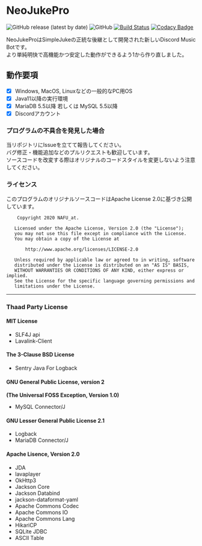 # NeoJukePro

![GitHub release (latest by date)](https://img.shields.io/github/v/release/nafu-at/NeoJukePro) ![GitHub](https://img.shields.io/github/license/nafu-at/NeoJukePro) [![Build Status](https://travis-ci.com/nafu-at/NeoJukePro.svg?branch=master)](https://travis-ci.com/nafu-at/NeoJukePro) [![Codacy Badge](https://api.codacy.com/project/badge/Grade/00638818665c46d288972ccf8f90b77c)](https://app.codacy.com/manual/NAFU_at/NeoJukePro?utm_source=github.com&utm_medium=referral&utm_content=nafu-at/NeoJukePro&utm_campaign=Badge_Grade_Dashboard)

NeoJukeProはSimpleJukeの正統な後継として開発された新しいDiscord Music Botです。  
より単純明快で高機能かつ安定した動作ができるよう1から作り直しました。  

## 動作要項
- [x] Windows, MacOS, Linuxなどの一般的なPC用OS
- [x] Java11以降の実行環境
- [x] MariaDB 5.5以降 若しくは MySQL 5.5以降
- [x] Discordアカウント

### プログラムの不具合を発見した場合
当リポジトリにIssueを立てて報告してください。  
バグ修正・機能追加などのプルリクエストも歓迎しています。  
ソースコードを改変する際はオリジナルのコードスタイルを変更しないよう注意してください。

### ライセンス
このプログラムのオリジナルソースコードはApache License 2.0に基づき公開しています。

        Copyright 2020 NAFU_at.
    
       Licensed under the Apache License, Version 2.0 (the "License");
       you may not use this file except in compliance with the License.
       You may obtain a copy of the License at
    
           http://www.apache.org/licenses/LICENSE-2.0
    
       Unless required by applicable law or agreed to in writing, software
       distributed under the License is distributed on an "AS IS" BASIS,
       WITHOUT WARRANTIES OR CONDITIONS OF ANY KIND, either express or implied.
       See the License for the specific language governing permissions and
       limitations under the License.

---

### Thaad Party License
#### MIT License
- SLF4J api
- Lavalink-Client

#### The 3-Clause BSD License
- Sentry Java For Logback

#### GNU General Public License, version 2
**(The Universal FOSS Exception, Version 1.0)**
- MySQL Connector/J

#### GNU Lesser General Public License 2.1
- Logback
- MariaDB Connector/J

#### Apache Lisence, Version 2.0
- JDA
- lavaplayer
- OkHttp3
- Jackson Core
- Jackson Databind
- jackson-dataformat-yaml
- Apache Commons Codec
- Apache Commons IO
- Apache Commons Lang
- HikariCP
- SQLite JDBC
- ASCII Table
